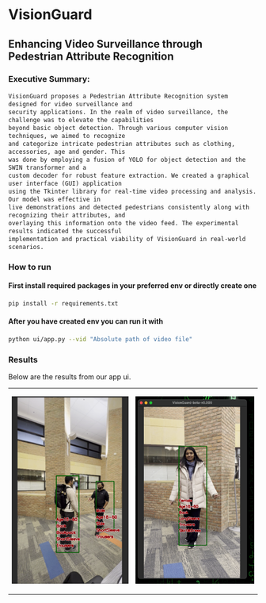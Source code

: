 # VisionGuard 
## Enhancing Video Surveillance through Pedestrian Attribute Recognition

### Executive Summary:
```text
VisionGuard proposes a Pedestrian Attribute Recognition system designed for video surveillance and
security applications. In the realm of video surveillance, the challenge was to elevate the capabilities
beyond basic object detection. Through various computer vision techniques, we aimed to recognize
and categorize intricate pedestrian attributes such as clothing, accessories, age and gender. This
was done by employing a fusion of YOLO for object detection and the SWIN transformer and a
custom decoder for robust feature extraction. We created a graphical user interface (GUI) application
using the Tkinter library for real-time video processing and analysis. Our model was effective in
live demonstrations and detected pedestrians consistently along with recognizing their attributes, and
overlaying this information onto the video feed. The experimental results indicated the successful
implementation and practical viability of VisionGuard in real-world scenarios. 
```

### How to run 
#### First install required packages in your preferred env or directly create one
```bash
pip install -r requirements.txt
```
#### After you have created env you can run it with
```bash
python ui/app.py --vid "Absolute path of video file"
```

### Results
Below are the results from our app ui. 

<table>
<tr>
<td>

![result1](output/Best%20Crop.png)
</td>
<td>

![result2](output/h.png)
</td>
</tr>
</table>
